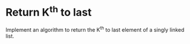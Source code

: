 # Return K<sup>th</sup> to last

Implement an algorithm to return the K<sup>th</sup> to last element of a singly linked list.